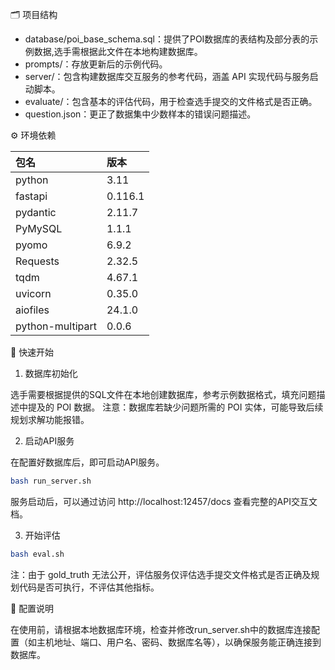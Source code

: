 🗂️ 项目结构

- database/poi_base_schema.sql：提供了POI数据库的表结构及部分表的示例数据,选手需根据此文件在本地构建数据库。
- prompts/：存放更新后的示例代码。
- server/：包含构建数据库交互服务的参考代码，涵盖 API 实现代码与服务启动脚本。
- evaluate/：包含基本的评估代码，用于检查选手提交的文件格式是否正确。
- question.json：更正了数据集中少数样本的错误问题描述。

⚙️ 环境依赖

| 包名 | 版本 |
| :--- | :--- |
| python | 3.11 |
| fastapi | 0.116.1 |
| pydantic | 2.11.7 |
| PyMySQL | 1.1.1 |
| pyomo | 6.9.2 |
| Requests | 2.32.5 |
| tqdm | 4.67.1 |
| uvicorn | 0.35.0 |
| aiofiles | 24.1.0 | 
| python-multipart | 0.0.6 |

🚀 快速开始

1. 数据库初始化

选手需要根据提供的SQL文件在本地创建数据库，参考示例数据格式，填充问题描述中提及的 POI 数据。
注意：数据库若缺少问题所需的 POI 实体，可能导致后续规划求解功能报错。

2. 启动API服务

在配置好数据库后，即可启动API服务。
```sh
bash run_server.sh
```
服务启动后，可以通过访问 http://localhost:12457/docs 查看完整的API交互文档。

3. 开始评估

```sh
bash eval.sh
```
注：由于 gold_truth 无法公开，评估服务仅评估选手提交文件格式是否正确及规划代码是否可执行，不评估其他指标。

🔧 配置说明

在使用前，请根据本地数据库环境，检查并修改run_server.sh中的数据库连接配置（如主机地址、端口、用户名、密码、数据库名等），以确保服务能正确连接到数据库。